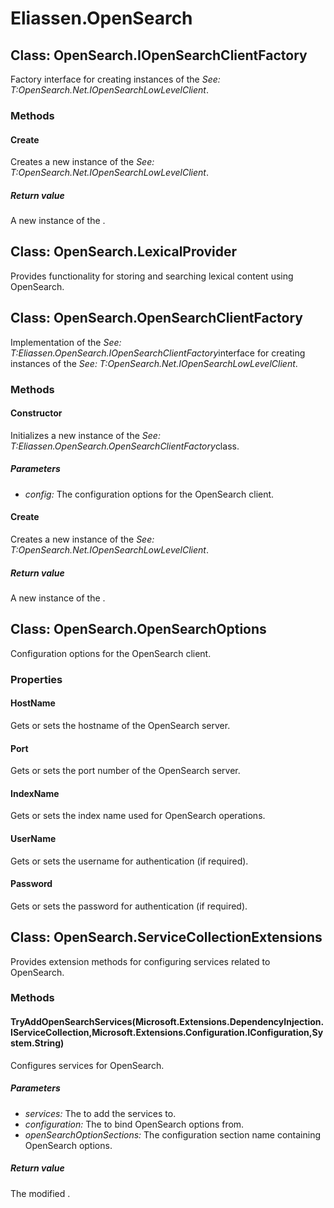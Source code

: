 ﻿# Eliassen.OpenSearch


## Class: OpenSearch.IOpenSearchClientFactory
Factory interface for creating instances of the 
 *See: T:OpenSearch.Net.IOpenSearchLowLevelClient*. 

### Methods


#### Create
Creates a new instance of the 
 *See: T:OpenSearch.Net.IOpenSearchLowLevelClient*. 


##### Return value
A new instance of the .



## Class: OpenSearch.LexicalProvider
Provides functionality for storing and searching lexical content using OpenSearch. 


## Class: OpenSearch.OpenSearchClientFactory
Implementation of the 
 *See: T:Eliassen.OpenSearch.IOpenSearchClientFactory*interface for creating instances of the 
 *See: T:OpenSearch.Net.IOpenSearchLowLevelClient*. 

### Methods


#### Constructor
Initializes a new instance of the 
 *See: T:Eliassen.OpenSearch.OpenSearchClientFactory*class. 


##### Parameters
* *config:* The configuration options for the OpenSearch client.




#### Create
Creates a new instance of the 
 *See: T:OpenSearch.Net.IOpenSearchLowLevelClient*. 


##### Return value
A new instance of the .



## Class: OpenSearch.OpenSearchOptions
Configuration options for the OpenSearch client. 

### Properties

#### HostName
Gets or sets the hostname of the OpenSearch server.
#### Port
Gets or sets the port number of the OpenSearch server.
#### IndexName
Gets or sets the index name used for OpenSearch operations.
#### UserName
Gets or sets the username for authentication (if required).
#### Password
Gets or sets the password for authentication (if required).

## Class: OpenSearch.ServiceCollectionExtensions
Provides extension methods for configuring services related to OpenSearch. 

### Methods


#### TryAddOpenSearchServices(Microsoft.Extensions.DependencyInjection.IServiceCollection,Microsoft.Extensions.Configuration.IConfiguration,System.String)
Configures services for OpenSearch. 


##### Parameters
* *services:* The to add the services to.
* *configuration:* The to bind OpenSearch options from.
* *openSearchOptionSections:* The configuration section name containing OpenSearch options.




##### Return value
The modified .

